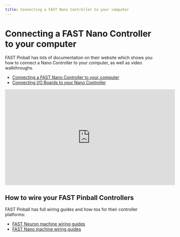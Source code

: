 ```yaml
---
title: Connecting a FAST Nano Controller to your computer
---
```


# Connecting a FAST Nano Controller to your computer

FAST Pinball has lots of documentation on their website which shows you
how to connect a Nano Controller to your computer, as well as video
walkthroughs.

* [Connecting a FAST Nano Controller to your computer](https://fastpinball.com/learning/tutorials/connecting-fast-nano/)
* [Connecting I/O Boards to your Nano Controller](https://fastpinball.com/learning/tutorials/connecting-node-boards/)

<div class="video-wrapper">
<iframe width="560" height="315" src="https://www.youtube.com/embed/Cx7glsTqxNM" title="YouTube video player" frameborder="0" allow="accelerometer; autoplay; clipboard-write; encrypted-media; gyroscope; picture-in-picture" allowfullscreen></iframe>
</div>

## How to wire your FAST Pinball Controllers

FAST Pinball has full wiring guides and how-tos for their controller platforms:

* [FAST Neuron machine wiring guides](https://fastpinball.com/wiring/neuron)
* [FAST Nano machine wiring guides](https://fastpinball.com/wiring/nano)